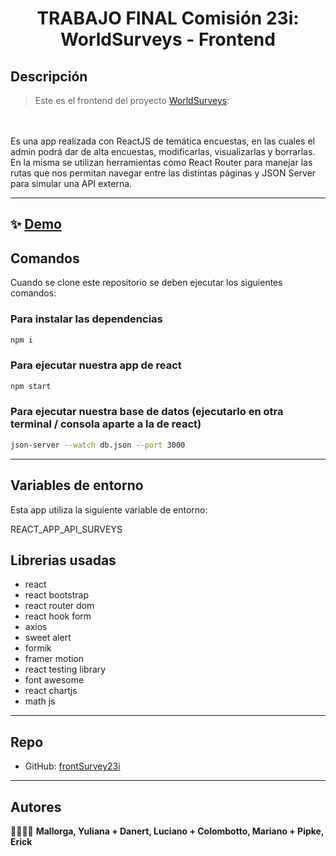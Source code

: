 <h1 align="center">TRABAJO FINAL Comisión 23i: WorldSurveys - Frontend</h1>

## Descripción

> Este es el frontend del proyecto [WorldSurveys](https://world-surveys.netlify.app/):

<br>
<br>Es una app realizada con ReactJS de temática encuestas, en las cuales el admin podrá dar de alta encuestas, modificarlas, visualizarlas y borrarlas. En la misma se utilizan herramientas como React Router para manejar las rutas que nos permitan navegar entre las distintas páginas y JSON Server para simular una API externa.

<hr>

## ✨ [Demo](https://world-surveys.netlify.app/)

## Comandos

Cuando se clone este repositorio se deben ejecutar los siguientes comandos:

### Para instalar las dependencias
```sh
npm i
```

### Para ejecutar nuestra app de react
```sh
npm start
```

### Para ejecutar nuestra base de datos (ejecutarlo en otra terminal / consola aparte a la de react)
```sh
json-server --watch db.json --port 3000
```
<hr>

## Variables de entorno

Esta app utiliza la siguiente variable de entorno:

REACT_APP_API_SURVEYS

## Librerias usadas
- react
- react bootstrap
- react router dom
- react hook form
- axios
- sweet alert
- formik
- framer motion
- react testing library
- font awesome
- react chartjs
- math js

<hr>

## Repo
* GitHub: [frontSurvey23i](https://github.com/mcolombotto/frontSurvey23i)
<hr>

## Autores

🧑‍🤝‍🧑💪 **Mallorga, Yuliana + Danert, Luciano + Colombotto, Mariano + Pipke, Erick**

